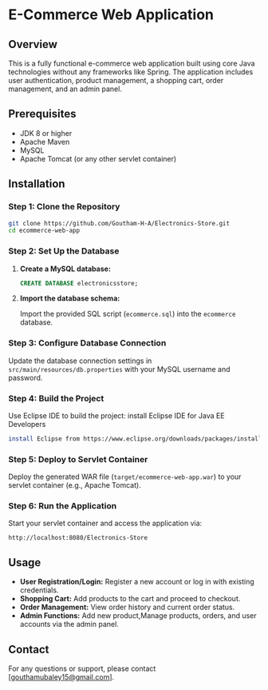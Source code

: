 # E-Commerce Web Application

## Overview

This is a fully functional e-commerce web application built using core Java technologies without any frameworks like Spring. The application includes user authentication, product management, a shopping cart, order management, and an admin panel.

## Prerequisites

- JDK 8 or higher
- Apache Maven
- MySQL
- Apache Tomcat (or any other servlet container)

## Installation

### Step 1: Clone the Repository

```bash
git clone https://github.com/Goutham-H-A/Electronics-Store.git
cd ecommerce-web-app
```

### Step 2: Set Up the Database

1. **Create a MySQL database:**

   ```sql
   CREATE DATABASE electronicsstore;
   ```

2. **Import the database schema:**

   Import the provided SQL script (`ecommerce.sql`) into the `ecommerce` database.

### Step 3: Configure Database Connection

Update the database connection settings in `src/main/resources/db.properties` with your MySQL username and password.

### Step 4: Build the Project

Use Eclipse IDE to build the project:
install Eclipse IDE for Java EE Developers
```bash
install Eclipse from https://www.eclipse.org/downloads/packages/installer
```

### Step 5: Deploy to Servlet Container

Deploy the generated WAR file (`target/ecommerce-web-app.war`) to your servlet container (e.g., Apache Tomcat).

### Step 6: Run the Application

Start your servlet container and access the application via:

```
http://localhost:8080/Electronics-Store
```

## Usage

- **User Registration/Login:** Register a new account or log in with existing credentials.
- **Shopping Cart:** Add products to the cart and proceed to checkout.
- **Order Management:** View order history and current order status.
- **Admin Functions:** Add new product,Manage products, orders, and user accounts via the admin panel.


## Contact

For any questions or support, please contact [gouthamubaley15@gmail.com].
